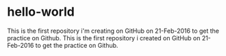 # hello-world
This is the first repository i'm creating on GitHub on 21-Feb-2016 to get the practice on Github.
This is the first repository i created on GitHub on 21-Feb-2016 to get the practice on Github.

